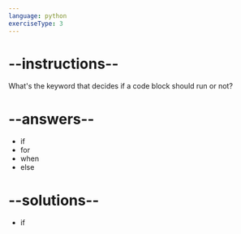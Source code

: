 ```yaml
---
language: python
exerciseType: 3
---
```


# --instructions--

What's the keyword that decides if a code block should run or not?

# --answers--

- if
- for
- when
- else

# --solutions--

- if
